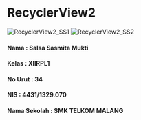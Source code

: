 # RecyclerView2

![RecyclerView2_SS1](https://salsasasmita.files.wordpress.com/2016/11/recyclerview2_ss1.png?w=256&h=377)
![RecyclerView2_SS2](https://salsasasmita.files.wordpress.com/2016/11/recyclerview2_ss2.png?w=256&h=377)

#### Nama : Salsa Sasmita Mukti
#### Kelas : XIIRPL1
#### No Urut : 34
#### NIS : 4431/1329.070
#### Nama Sekolah : SMK TELKOM MALANG
